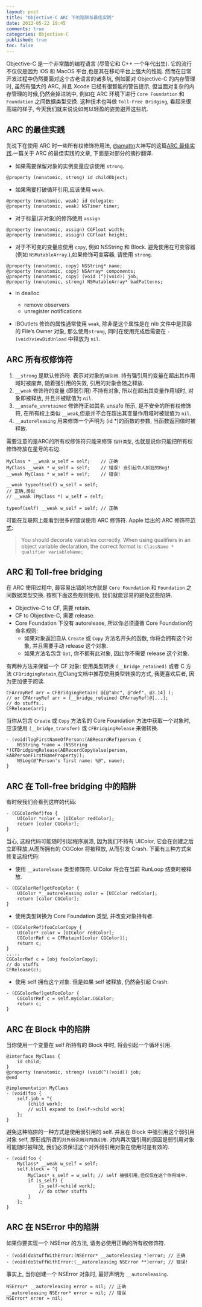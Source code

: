 ```yaml
---
layout: post
title: "Objective-C ARC 下的陷阱与最佳实践"
date: 2013-05-22 19:45
comments: true
categories: Objective-C
published: true
toc: false
---
```


Objective-C 是一个非常酷的编程语言 (尽管它和 C++ 一个年代出生). 它的流行不仅仅是因为 iOS 和 MacOS 平台,也是其在移动平台上强大的性能. 然而在日常开发过程中仍然要面对这个古老语言的诸多坑, 例如面对 Objective-C 的内存管理时, 虽然有强大的 ARC, 并且 Xcode 已经有很智能的警告提示, 但当面对复杂的内存管理的时候,仍然会掉进坑中, 例如在 ARC 环境下进行 `Core Foundation` 和 `Foundation` 之间数据类型交换. 这种技术也叫做 `Toll-Free Bridging`, 看起来很高端的样子, 今天我们就来说说如何以轻盈的姿势避开这些坑.
<!-- more -->

## ARC 的最佳实践

先说下在使用 ARC 时一些所有权修饰符用法, [@amattn][amattn]大神写的这篇[ARC 最佳实践][best practices].一篇关于 ARC 的最佳实践的文章, 下面是对部分的摘抄翻译.

* 如果需要保留对象的实例变量应该使用 `strong`.

``` objc
@property (nonatomic, strong) id childObject;
```

* 如果需要打破循环引用,应该使用 `weak`.

``` objc
@property (nonatomic, weak) id delegate;
@property (nonatomic, weak) NSTimer timer;
```

* 对于标量(非对象)的修饰使用 `assign`

``` objc
@property (nonatomic, assign) CGFloat width;
@property (nonatomic, assign) CGFloat height;
```

* 对于不可变的变量应使用 `copy`, 例如 NSString 和 Block. 避免使用在可变容器(例如 `NSMutableArray`.),如果修饰可变容器, 请使用 `strong`.

``` objc
@property (nonatomic, copy) NSString* name;
@property (nonatomic, copy) NSArray* components;
@property (nonatomic, copy) (void (^)(void)) job;
@property (nonatomic, strong) NSMutableArray* badPatterns;
```

* In dealloc
    - remove observers
    - unregister notifications

* IBOutlets 修饰的属性通常使用 `weak`, 除非是这个属性是在 nib 文件中是顶层的 File’s Owner 对象, 那么使用`strong`, 同时在使用完成后需要在
  `-(void)viewDidUnload` 中释放为 `nil`.


## ARC 所有权修饰符

1. `__strong` 是默认修饰符. 表示对对象的`强引用`. 持有强引用的变量在超出其作用域时被废弃, 随着强引用的失效, 引用的对象会随之释放.
2. `__weak` 修饰符的变量 (即弱引用) 不持有对象, 所以在超出其变量作用域时, 对象即被释放, 并且并被赋值为 `nil`.
3. `__unsafe_unretained` 修饰符正如其名 unsafe 所示, 是不安全的所有权修饰符, 在所有权上类似 `__weak`,但是并不会在超出其变量作用域时被赋值为 `nil`.
4. `__autoreleasing` 用来修饰一个声明为 (id *)的函数的参数, 当函数返回值时被释放.

需要注意的是ARC的所有权修饰符只能来修饰 `指针类型`, 也就是说你只能把所有权修饰符放在星号的右边.

``` objc
MyClass * __weak w_self = self;    // 正确
MyClass __weak * w_self = self;    // 错误! 会引起令人抓狂的Bug!
__weak MyClass * w_self = self;    // 错误!

__weak typeof(self) w_self = self; 
// 正确,类似
// __weak (MyClass *) w_self = self;

typeof(self) __weak w_self = self; // 正确
```

可能在互联网上能看到很多的错误使用 ARC 修饰符. Apple 给出的 ARC 修饰符[范式][apple]:

> You should decorate variables correctly. When using qualifiers in an object
> variable declaration, the correct format is:
> `ClassName * qualifier variableName;`

## ARC 和 Toll-free bridging

在 ARC 使用过程中, 最容易出错的地方就是 `Core Foundation` 和 `Foundation` 之间数据类型交换.
按照下面这些规则使用, 我们就能容易的避免这些陷阱.

* Objective-C to CF, 需要 retain.
* CF to Objective-C, 需要 release.
* Core Foundation 下没有 autorelease, 所以你必须遵循 Core
  Foundation的命名规则:
  - 如果对象返回自从 `Create` 或 `Copy` 方法名开头的函数, 你将会拥有这个对象, 并且需要手动 release 这个对象.
  - 如果方法名包含 `Get`, 你不拥有此对象, 因此你不需要 release 这个对象.
  
有两种方法来保留一个 CF 对象: 使用类型转换 `(__bridge_retained)` 或者 C 方法 `CFBridgingRetain`,在Clang文档中推荐使用类型转换的方式, 我更喜欢后者, 因为更加便于阅读.

``` objc
CFArrayRef arr = CFBridgingRetain( @[@"abc", @"def", @3.14] );
// or CFArrayRef arr = (__bridge_retained CFArrayRef)@[...];
// do stuffs..
CFRelease(arr);
```

当你从包含 `Create` 或 `Copy` 方法名的 Core Foundation 方法中获取一个对象时, 应该使用 `(__bridge_transfer)` 或 `CFBridgingRelease` 来做转换.

``` objc
- (void)logFirstNameOfPerson:(ABRecordRef)person {
    NSString *name = (NSString *)CFBridgingRelease(ABRecordCopyValue(person, kABPersonFirstNameProperty));
    NSLog(@"Person's first name: %@", name);
}
```

## ARC 在 Toll-free bridging 中的陷阱

有时候我们会看到这样的代码:

``` objc
- (CGColorRef)foo {
    UIColor *color = [UIColor redColor];
    return [color CGColor];
}
```

当心, 这段代码可能随时引起程序崩溃, 因为我们不持有 UIColor, 它会在创建之后立即释放,从而所拥有的 CGColor 将被释放, 从而引发 Crash.
下面有三种方式来修复这段代码:

* 使用 `__autorelease` 类型修饰符. UIColor 将会在当前 RunLoop 结束时被释放. 

``` objc
- (CGColorRef)getFooColor {
    UIColor *__autoreleasing color = [UIColor redColor];
    return [color CGColor];
}
```

* 使用类型转换为 Core Foundation 类型, 并改变对象持有者.

``` objc
- (CGColorRef)fooColorCopy {
    UIColor* color = [UIColor redColor];
    CGColorRef c = CFRetain([color CGColor]);
    return c;
}
.....
CGColorRef c = [obj fooColorCopy];
// do stuffs
CFRelease(c);
```

* 使用 self 拥有这个对象. 但是如果 self 被释放, 仍然会引起 Crash.

``` objc
- (CGColorRef)getFooColor {
    CGColorRef c = self.myColor.CGColor;
    return c;
}
```

## ARC 在 Block 中的陷阱

当你使用一个变量在 self 所持有的 Block 中时, 将会引起一个循环引用.

``` objc
@interface MyClass {
    id child;
}
@property (nonatomic, strong) (void(^)(void)) job;
@end

@implementation MyClass
- (void)foo {
    self.job = ^{
        [child work];
        // will expand to [self->child work]
    };
}
```

避免这种陷阱的一种方式是使用弱引用的 self. 并且在 Block 中强引用这个弱引用对象 self, 即形成所谓的`对外弱引用对内强引用`.
对内再次强引用的原因是弱引用对象可能随时被释放, 我们必须保证这个对外弱引用对象在使用时是有效的.

``` objc
- (void)foo {
    MyClass* __weak w_self = self;
    self.block = ^{
        MyClass* s_self = w_self; // self 被强引用,但仅仅在这个作用域中.
        if (s_self) {
            [s_self->child work];
            // do other stuffs
        }
    };
}
```

## ARC 在 NSError 中的陷阱

如果你要实现一个 NSError 的方法, 请务必使用正确的所有权修饰符.


``` objc
- (void)doStuffWithError:(NSError* __autoreleasing *)error; // 正确
- (void)doStuffWithError:(__autoreleasing NSError **)error; // 错误!
```

事实上, 当你创建一个 NSError 对象时, 最好声明为 `__autoreleasing`.

``` objc
NSError* __autoreleasing error = nil; // 正确
__autoreleasing NSError* error = nil; // 错误
NSError* error = nil;
```

[apple]: http://developer.apple.com/library/mac/#releasenotes/ObjectiveC/RN-TransitioningToARC/Introduction/Introduction.html
[amattn]: https://twitter.com/amattn
[best practices]: http://amattn.com/2011/12/07/arc_best_practices.html


